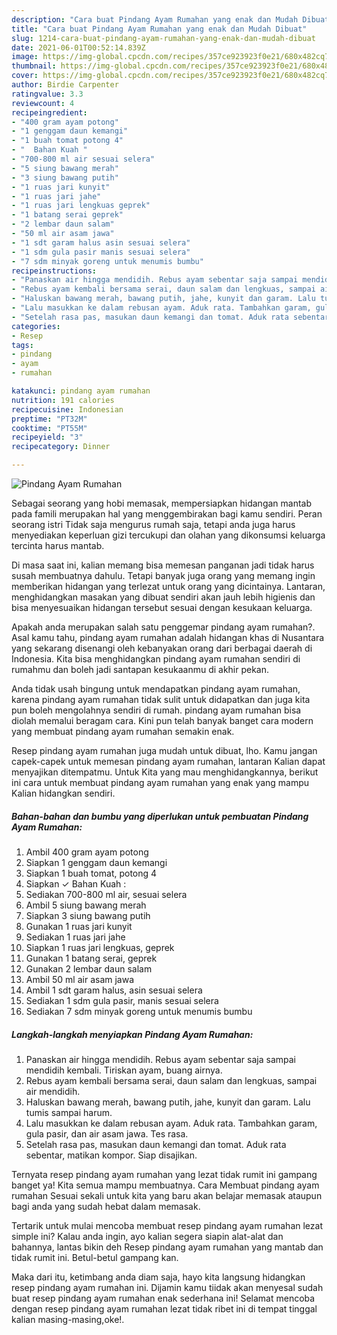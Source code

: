 ```yaml
---
description: "Cara buat Pindang Ayam Rumahan yang enak dan Mudah Dibuat"
title: "Cara buat Pindang Ayam Rumahan yang enak dan Mudah Dibuat"
slug: 1214-cara-buat-pindang-ayam-rumahan-yang-enak-dan-mudah-dibuat
date: 2021-06-01T00:52:14.839Z
image: https://img-global.cpcdn.com/recipes/357ce923923f0e21/680x482cq70/pindang-ayam-rumahan-foto-resep-utama.jpg
thumbnail: https://img-global.cpcdn.com/recipes/357ce923923f0e21/680x482cq70/pindang-ayam-rumahan-foto-resep-utama.jpg
cover: https://img-global.cpcdn.com/recipes/357ce923923f0e21/680x482cq70/pindang-ayam-rumahan-foto-resep-utama.jpg
author: Birdie Carpenter
ratingvalue: 3.3
reviewcount: 4
recipeingredient:
- "400 gram ayam potong"
- "1 genggam daun kemangi"
- "1 buah tomat potong 4"
- "  Bahan Kuah "
- "700-800 ml air sesuai selera"
- "5 siung bawang merah"
- "3 siung bawang putih"
- "1 ruas jari kunyit"
- "1 ruas jari jahe"
- "1 ruas jari lengkuas geprek"
- "1 batang serai geprek"
- "2 lembar daun salam"
- "50 ml air asam jawa"
- "1 sdt garam halus asin sesuai selera"
- "1 sdm gula pasir manis sesuai selera"
- "7 sdm minyak goreng untuk menumis bumbu"
recipeinstructions:
- "Panaskan air hingga mendidih. Rebus ayam sebentar saja sampai mendidih kembali. Tiriskan ayam, buang airnya."
- "Rebus ayam kembali bersama serai, daun salam dan lengkuas, sampai air mendidih."
- "Haluskan bawang merah, bawang putih, jahe, kunyit dan garam. Lalu tumis sampai harum."
- "Lalu masukkan ke dalam rebusan ayam. Aduk rata. Tambahkan garam, gula pasir, dan air asam jawa. Tes rasa."
- "Setelah rasa pas, masukan daun kemangi dan tomat. Aduk rata sebentar, matikan kompor. Siap disajikan."
categories:
- Resep
tags:
- pindang
- ayam
- rumahan

katakunci: pindang ayam rumahan 
nutrition: 191 calories
recipecuisine: Indonesian
preptime: "PT32M"
cooktime: "PT55M"
recipeyield: "3"
recipecategory: Dinner

---
```



![Pindang Ayam Rumahan](https://img-global.cpcdn.com/recipes/357ce923923f0e21/680x482cq70/pindang-ayam-rumahan-foto-resep-utama.jpg)

Sebagai seorang yang hobi memasak, mempersiapkan hidangan mantab pada famili merupakan hal yang menggembirakan bagi kamu sendiri. Peran seorang istri Tidak saja mengurus rumah saja, tetapi anda juga harus menyediakan keperluan gizi tercukupi dan olahan yang dikonsumsi keluarga tercinta harus mantab.

Di masa  saat ini, kalian memang bisa memesan panganan jadi tidak harus susah membuatnya dahulu. Tetapi banyak juga orang yang memang ingin memberikan hidangan yang terlezat untuk orang yang dicintainya. Lantaran, menghidangkan masakan yang dibuat sendiri akan jauh lebih higienis dan bisa menyesuaikan hidangan tersebut sesuai dengan kesukaan keluarga. 



Apakah anda merupakan salah satu penggemar pindang ayam rumahan?. Asal kamu tahu, pindang ayam rumahan adalah hidangan khas di Nusantara yang sekarang disenangi oleh kebanyakan orang dari berbagai daerah di Indonesia. Kita bisa menghidangkan pindang ayam rumahan sendiri di rumahmu dan boleh jadi santapan kesukaanmu di akhir pekan.

Anda tidak usah bingung untuk mendapatkan pindang ayam rumahan, karena pindang ayam rumahan tidak sulit untuk didapatkan dan juga kita pun boleh mengolahnya sendiri di rumah. pindang ayam rumahan bisa diolah memalui beragam cara. Kini pun telah banyak banget cara modern yang membuat pindang ayam rumahan semakin enak.

Resep pindang ayam rumahan juga mudah untuk dibuat, lho. Kamu jangan capek-capek untuk memesan pindang ayam rumahan, lantaran Kalian dapat menyajikan ditempatmu. Untuk Kita yang mau menghidangkannya, berikut ini cara untuk membuat pindang ayam rumahan yang enak yang mampu Kalian hidangkan sendiri.

<!--inarticleads1-->

##### Bahan-bahan dan bumbu yang diperlukan untuk pembuatan Pindang Ayam Rumahan:

1. Ambil 400 gram ayam potong
1. Siapkan 1 genggam daun kemangi
1. Siapkan 1 buah tomat, potong 4
1. Siapkan  ✓ Bahan Kuah :
1. Sediakan 700-800 ml air, sesuai selera
1. Ambil 5 siung bawang merah
1. Siapkan 3 siung bawang putih
1. Gunakan 1 ruas jari kunyit
1. Sediakan 1 ruas jari jahe
1. Siapkan 1 ruas jari lengkuas, geprek
1. Gunakan 1 batang serai, geprek
1. Gunakan 2 lembar daun salam
1. Ambil 50 ml air asam jawa
1. Ambil 1 sdt garam halus, asin sesuai selera
1. Sediakan 1 sdm gula pasir, manis sesuai selera
1. Sediakan 7 sdm minyak goreng untuk menumis bumbu




<!--inarticleads2-->

##### Langkah-langkah menyiapkan Pindang Ayam Rumahan:

1. Panaskan air hingga mendidih. Rebus ayam sebentar saja sampai mendidih kembali. Tiriskan ayam, buang airnya.
1. Rebus ayam kembali bersama serai, daun salam dan lengkuas, sampai air mendidih.
1. Haluskan bawang merah, bawang putih, jahe, kunyit dan garam. Lalu tumis sampai harum.
1. Lalu masukkan ke dalam rebusan ayam. Aduk rata. Tambahkan garam, gula pasir, dan air asam jawa. Tes rasa.
1. Setelah rasa pas, masukan daun kemangi dan tomat. Aduk rata sebentar, matikan kompor. Siap disajikan.




Ternyata resep pindang ayam rumahan yang lezat tidak rumit ini gampang banget ya! Kita semua mampu membuatnya. Cara Membuat pindang ayam rumahan Sesuai sekali untuk kita yang baru akan belajar memasak ataupun bagi anda yang sudah hebat dalam memasak.

Tertarik untuk mulai mencoba membuat resep pindang ayam rumahan lezat simple ini? Kalau anda ingin, ayo kalian segera siapin alat-alat dan bahannya, lantas bikin deh Resep pindang ayam rumahan yang mantab dan tidak rumit ini. Betul-betul gampang kan. 

Maka dari itu, ketimbang anda diam saja, hayo kita langsung hidangkan resep pindang ayam rumahan ini. Dijamin kamu tiidak akan menyesal sudah buat resep pindang ayam rumahan enak sederhana ini! Selamat mencoba dengan resep pindang ayam rumahan lezat tidak ribet ini di tempat tinggal kalian masing-masing,oke!.

